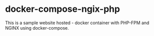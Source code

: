 # docker-compose-ngix-php
This is a sample website hosted - docker container with PHP-FPM and NGINX using docker-compose.
